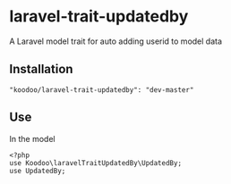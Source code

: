 # laravel-trait-updatedby
A Laravel model trait for auto adding userid to model data

## Installation

```
"koodoo/laravel-trait-updatedby": "dev-master"
```

## Use

In the model

```
<?php
use Koodoo\laravelTraitUpdatedBy\UpdatedBy;
use UpdatedBy;
```
